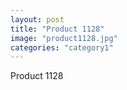 ```yaml
---
layout: post
title: "Product 1128"
image: "product1128.jpg"
categories: "category1"
---
```

Product 1128
